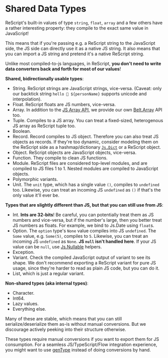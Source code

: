 # Shared Data Types

ReScript's built-in values of type `string`, `float`, `array` and a few others have a rather interesting property: they compile to the exact same value in JavaScript!

This means that if you're passing e.g. a ReScript string to the JavaScript side, the JS side can directly use it as a native JS string. It also means that you can import a JS string and pretend it's a native ReScript string.

Unlike most compiled-to-js languages, in ReScript, **you don't need to write data converters back and forth for most of our values**!

**Shared, bidirectionally usable types**:

* String. ReScript strings are JavaScript strings, vice-versa. (Caveat: only our backtick string ``hello 👋 ${personName}`` supports unicode and interpolation).
* Float. ReScript floats are JS numbers, vice-versa.
* Array. In addition to the [JS Array API](api/js/array), we provide our own [Belt.Array](api/belt/array#set) API too.
* Tuple. Compiles to a JS array. You can treat a fixed-sized, heterogenous JS array as ReScript tuple too.
* Boolean.
* Record. Record compiles to JS object. Therefore you can also treat JS objects as records. If they're too dynamic, consider modeling them on the ReScript side as a hashmap/dictionary [`Js.Dict`](api/js/dict) or a ReScript object.
* Object. ReScript objects are JavaScript objects, vice-versa.
* Function. They compile to clean JS functions.
* Module. ReScript files are considered top-level modules, and are compiled to JS files 1 to 1. Nested modules are compiled to JavaScript objects.
* Polymorphic variants.
* Unit. The `unit` type, which has a single value `()`, compiles to `undefined` too. Likewise, you can treat an incoming JS `undefined` as `()` if that's the only value it'll ever be.

**Types that are slightly different than JS, but that you can still use from JS**:

* Int. **Ints are 32-bits**! Be careful, you can potentially treat them as JS numbers and vice-versa, but if the number's large, then you better treat JS numbers as floats. For example, we bind to Js.Date using `float`s.
* Option. The `option` type's `None` value compiles into JS `undefined`. The `Some` value, e.g. `Some(5)`, compiles to `5`. Likewise, you can treat an incoming JS `undefined` as `None`. **JS `null` isn't handled here**. If your JS value can be `null`, use [Js.Nullable](api/js/nullable) helpers.
* Exception.
* Variant. Check the compiled JavaScript output of variant to see its shape. We don't recommend exporting a ReScript variant for pure JS usage, since they're harder to read as plain JS code, but you can do it.
* List, which is just a regular variant.

**Non-shared types (aka internal types)**:

* Character.
* Int64.
* Lazy values.
* Everything else.

Many of these are stable, which means that you can still serialize/deserialize them as-is without manual conversions. But we discourage actively peeking into their structure otherwise.

These types require manual conversions if you want to export them for JS consumption. For a seamless JS/TypeScript/Flow integration experience, you might want to use [genType](https://github.com/cristianoc/gentype) instead of doing conversions by hand.




